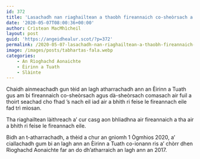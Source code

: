 ```yaml
---
id: 372
title: 'Lasachadh nan riaghailtean a thaobh fireannaich co-sheòrsach a’ toirt seachad fala ann an Èirinn a Tuath'
date: '2020-05-07T08:00:36+00:00'
author: Crìstean MacMhìcheil
layout: post
guid: 'https://angeidhealur.scot/?p=372'
permalink: /2020-05-07-lasachadh-nan-riaghailtean-a-thaobh-fireannaich-co-sheorsach-a-toirt-seachad-fala-ann-an-eirinn-a-tuath/
image: /images/posts/tabhartas-fala.webp
categories:
    - An Rìoghachd Aonaichte
    - Èirinn a Tuath
    - Slàinte
---
```


Chaidh ainmeachadh gun tèid an lagh atharrachadh ann an Èirinn a Tuath gus am bi fireannaich co-sheòrsach agus dà-sheòrsach comasach air fuil a thoirt seachad cho fhad ’s nach eil iad air a bhith ri feise le fireannach eile fad trì mìosan.

Tha riaghailtean làithreach a’ cur casg aon bhliadhna air fireannaich a tha air a bhith ri feise le fireannach eile.

Bidh an t-atharrachadh, a thèid a chur an gnìomh 1 Ògmhios 2020, a’ ciallachadh gum bi an lagh ann an Èirinn a Tuath co-ionann ris a’ chòrr dhen Rìoghachd Aonaichte far an do dh’atharraich an lagh ann an 2017.
